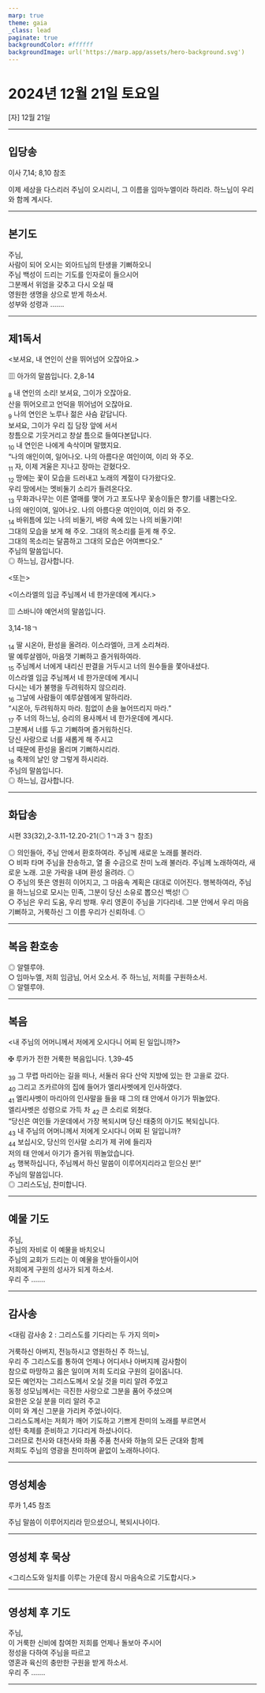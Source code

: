 ```yaml
---
marp: true
theme: gaia
_class: lead
paginate: true
backgroundColor: #ffffff
backgroundImage: url('https://marp.app/assets/hero-background.svg')
---
```


# 2024년 12월 21일 토요일

[자] 12월 21일  




---

## 입당송

이사 7,14; 8,10 참조

이제 세상을 다스리러 주님이 오시리니, 그 이름을 임마누엘이라 하리라. 하느님이 우리와 함께 계시다.  
  


---

## 본기도

주님,  
사람이 되어 오시는 외아드님의 탄생을 기뻐하오니  
주님 백성이 드리는 기도를 인자로이 들으시어  
그분께서 위엄을 갖추고 다시 오실 때  
영원한 생명을 상으로 받게 하소서.  
성부와 성령과 …….  
  


---

## 제1독서

<보셔요, 내 연인이 산을 뛰어넘어 오잖아요.>

▥ 아가의 말씀입니다. 2,8-14

<sub>8</sub> 내 연인의 소리! 보셔요, 그이가 오잖아요.  
산을 뛰어오르고 언덕을 뛰어넘어 오잖아요.  
<sub>9</sub> 나의 연인은 노루나 젊은 사슴 같답니다.  
보셔요, 그이가 우리 집 담장 앞에 서서  
창틈으로 기웃거리고 창살 틈으로 들여다본답니다.  
<sub>10</sub> 내 연인은 나에게 속삭이며 말했지요.  
“나의 애인이여, 일어나오. 나의 아름다운 여인이여, 이리 와 주오.  
<sub>11</sub> 자, 이제 겨울은 지나고 장마는 걷혔다오.  
<sub>12</sub> 땅에는 꽃이 모습을 드러내고 노래의 계절이 다가왔다오.  
우리 땅에서는 멧비둘기 소리가 들려온다오.  
<sub>13</sub> 무화과나무는 이른 열매를 맺어 가고 포도나무 꽃송이들은 향기를 내뿜는다오.  
나의 애인이여, 일어나오. 나의 아름다운 여인이여, 이리 와 주오.  
<sub>14</sub> 바위틈에 있는 나의 비둘기, 벼랑 속에 있는 나의 비둘기여!  
그대의 모습을 보게 해 주오. 그대의 목소리를 듣게 해 주오.  
그대의 목소리는 달콤하고 그대의 모습은 어여쁘다오.”  
주님의 말씀입니다.  
◎ 하느님, 감사합니다.  
  
<또는>  
  
<이스라엘의 임금 주님께서 네 한가운데에 계시다.>  
  
  
▥ 스바니야 예언서의 말씀입니다.  
  
  
3,14-18ㄱ  
  
<sub>14</sub> 딸 시온아, 환성을 올려라. 이스라엘아, 크게 소리쳐라.  
딸 예루살렘아, 마음껏 기뻐하고 즐거워하여라.  
<sub>15</sub> 주님께서 너에게 내리신 판결을 거두시고 너의 원수들을 쫓아내셨다.  
이스라엘 임금 주님께서 네 한가운데에 계시니  
다시는 네가 불행을 두려워하지 않으리라.  
<sub>16</sub> 그날에 사람들이 예루살렘에게 말하리라.  
“시온아, 두려워하지 마라. 힘없이 손을 늘어뜨리지 마라.”  
<sub>17</sub> 주 너의 하느님, 승리의 용사께서 네 한가운데에 계시다.  
그분께서 너를 두고 기뻐하며 즐거워하신다.  
당신 사랑으로 너를 새롭게 해 주시고  
너 때문에 환성을 올리며 기뻐하시리라.  
<sub>18</sub> 축제의 날인 양 그렇게 하시리라.  
주님의 말씀입니다.  
◎ 하느님, 감사합니다.  


---

## 화답송

시편 33(32),2-3.11-12.20-21(◎ 1ㄱ과 3ㄱ 참조)

◎ 의인들아, 주님 안에서 환호하여라. 주님께 새로운 노래를 불러라.  
○ 비파 타며 주님을 찬송하고, 열 줄 수금으로 찬미 노래 불러라. 주님께 노래하여라, 새로운 노래. 고운 가락을 내며 환성 올려라. ◎  
○ 주님의 뜻은 영원히 이어지고, 그 마음속 계획은 대대로 이어진다. 행복하여라, 주님을 하느님으로 모시는 민족, 그분이 당신 소유로 뽑으신 백성! ◎  
○ 주님은 우리 도움, 우리 방패. 우리 영혼이 주님을 기다리네. 그분 안에서 우리 마음 기뻐하고, 거룩하신 그 이름 우리가 신뢰하네. ◎  
  


---

## 복음 환호송

◎ 알렐루야.  
○ 임마누엘, 저희 임금님, 어서 오소서. 주 하느님, 저희를 구원하소서.  
◎ 알렐루야.  
  


---

## 복음

<내 주님의 어머니께서 저에게 오시다니 어찌 된 일입니까?>

✠ 루카가 전한 거룩한 복음입니다. 1,39-45

<sub>39</sub> 그 무렵 마리아는 길을 떠나, 서둘러 유다 산악 지방에 있는 한 고을로 갔다.  
<sub>40</sub> 그리고 즈카르야의 집에 들어가 엘리사벳에게 인사하였다.  
<sub>41</sub> 엘리사벳이 마리아의 인사말을 들을 때 그의 태 안에서 아기가 뛰놀았다.  
엘리사벳은 성령으로 가득 차 <sub>42</sub> 큰 소리로 외쳤다.  
“당신은 여인들 가운데에서 가장 복되시며 당신 태중의 아기도 복되십니다.  
<sub>43</sub> 내 주님의 어머니께서 저에게 오시다니 어찌 된 일입니까?  
<sub>44</sub> 보십시오, 당신의 인사말 소리가 제 귀에 들리자  
저의 태 안에서 아기가 즐거워 뛰놀았습니다.  
<sub>45</sub> 행복하십니다, 주님께서 하신 말씀이 이루어지리라고 믿으신 분!”  
주님의 말씀입니다.  
◎ 그리스도님, 찬미합니다.  
  


---

## 예물 기도

주님,  
주님의 자비로 이 예물을 바치오니  
주님의 교회가 드리는 이 예물을 받아들이시어  
저희에게 구원의 성사가 되게 하소서.  
우리 주 …….  
  


---

## 감사송

<대림 감사송 2 : 그리스도를 기다리는 두 가지 의미>

거룩하신 아버지, 전능하시고 영원하신 주 하느님,  
우리 주 그리스도를 통하여 언제나 어디서나 아버지께 감사함이  
참으로 마땅하고 옳은 일이며 저희 도리요 구원의 길이옵니다.  
모든 예언자는 그리스도께서 오실 것을 미리 알려 주었고  
동정 성모님께서는 극진한 사랑으로 그분을 품어 주셨으며  
요한은 오실 분을 미리 알려 주고  
이미 와 계신 그분을 가리켜 주었나이다.  
그리스도께서는 저희가 깨어 기도하고 기쁘게 찬미의 노래를 부르면서  
성탄 축제를 준비하고 기다리게 하셨나이다.  
그러므로 천사와 대천사와 좌품 주품 천사와 하늘의 모든 군대와 함께  
저희도 주님의 영광을 찬미하며 끝없이 노래하나이다.  
  


---

## 영성체송

루카 1,45 참조

주님 말씀이 이루어지리라 믿으셨으니, 복되시나이다.  
  


---

## 영성체 후 묵상

<그리스도와 일치를 이루는 가운데 잠시 마음속으로 기도합시다.>  


---

## 영성체 후 기도

주님,  
이 거룩한 신비에 참여한 저희를 언제나 돌보아 주시어  
정성을 다하여 주님을 따르고  
영혼과 육신의 충만한 구원을 받게 하소서.  
우리 주 …….  
  


---